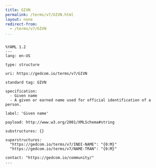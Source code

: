 ```yaml
---
title: GIVN
permalink: /terms/v7/GIVN.html
layout: none
redirect-from:
  - /terms/v7/GIVN
...
```


```

%YAML 1.2
---
lang: en-US

type: structure

uri: https://gedcom.io/terms/v7/GIVN

standard tag: GIVN

specification:
  - Given name
  - A given or earned name used for official identification of a person.

label: 'Given name'

payload: http://www.w3.org/2001/XMLSchema#string

substructures: {}

superstructures:
  "https://gedcom.io/terms/v7/INDI-NAME": "{0:M}"
  "https://gedcom.io/terms/v7/NAME-TRAN": "{0:M}"

contact: "https://gedcom.io/community/"
...

```

